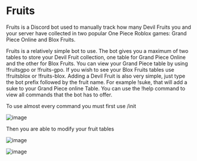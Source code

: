 # Fruits

Fruits is a Discord bot used to manually track how many Devil Fruits you and your server have collected in two popular One Piece Roblox games: Grand Piece Online and Blox Fruits.

Fruits is a relatively simple bot to use. The bot gives you a maximum of two tables to store your Devil Fruit collection, one table for Grand Piece Online and the other for Blox Fruits. You can view your Grand Piece table by using !fruitsgpo or !fruits-gpo. If you wish to see your Blox Fruits tables use !fruitsblox or !fruits-blox. Adding a Devil Fruit is also very simple, just type the bot prefix followed by the fruit name. For example !suke, that will add a suke to your Grand Piece online Table. You can use the !help command to view all commands that the bot has to offer.

To use almost every command you must first use /init

![image](https://user-images.githubusercontent.com/49249957/198289790-060f4532-1bf2-4de0-b9f5-830d2a641916.png)

Then you are able to modify your fruit tables

![image](https://user-images.githubusercontent.com/49249957/198294723-27c879ce-6acd-4be6-855a-6a06a3933ff8.png)

![image](https://user-images.githubusercontent.com/49249957/198294806-d9aa605d-c9cc-40e0-96cb-6ede22354410.png)


